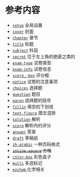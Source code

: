 # 参考内容

  - [`setup`](/reference/setup) 全局设置
  - [`cover`](/reference/cover) 封面
  - [`chapter`](/reference/chapter) 章节
  - [`title`](/reference/title) 标题
  - [`subject`](/reference/subject) 科目
  - [`secret`](/reference/secret) 位于左上角的绝密之类的
  - [`exam-type`](/reference/exam-type) 试卷类型
  - [`exam-info`](/reference/exam-info) 试卷信息
  - [`score_-box`](/reference/scoring-box) 评分框
  - [`notice`](/reference/notice) 试卷的注意事项
  - [`choices`](/reference/choices) 选择题
  - [`question`](/reference/question) 题目
  - [`paren`](/reference/paren) 选择题的括号
  - [`fillin`](/reference/fillin) 填空的下划线
  - [`text-figure`](/reference/text-figure) 图文混排
  - [`solution`](/reference/solution) 解析
  - [`score`](/reference/score) 解析内的评分
  - [`answer`](/reference/answer) 答案
  - [`draft`](/reference/draft) 草稿纸
  - [`zh-arabic`](/reference/zh-arabic) 一种页码格式
  - ~~[`inline-square`](/reference/inline-square) 方格~~
  - [`color-box`](/reference/color-box) 彩色盒子
  - [`multi`](/reference/multi) 多选标记
  - [`ezchem` ](/reference/chem) 化学相关